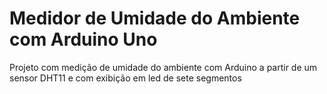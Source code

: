 # Medidor de Umidade do Ambiente com Arduino Uno

Projeto com medição de umidade do ambiente com Arduino a partir de um sensor DHT11 e com exibição em led de sete segmentos

